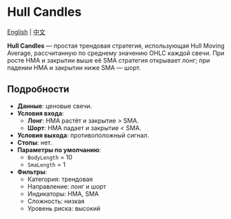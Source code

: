 # Hull Candles
[English](README.md) | [中文](README_cn.md)

**Hull Candles** — простая трендовая стратегия, использующая Hull Moving Average, рассчитанную по среднему значению OHLC каждой свечи. При росте HMA и закрытии выше её SMA стратегия открывает лонг; при падении HMA и закрытии ниже SMA — шорт.

## Подробности
- **Данные**: ценовые свечи.
- **Условия входа**:
  - **Лонг**: HMA растёт и закрытие > SMA.
  - **Шорт**: HMA падает и закрытие < SMA.
- **Условия выхода**: противоположный сигнал.
- **Стопы**: нет.
- **Параметры по умолчанию**:
  - `BodyLength` = 10
  - `SmaLength` = 1
- **Фильтры**:
  - Категория: трендовая
  - Направление: лонг и шорт
  - Индикаторы: HMA, SMA
  - Сложность: низкая
  - Уровень риска: высокий

